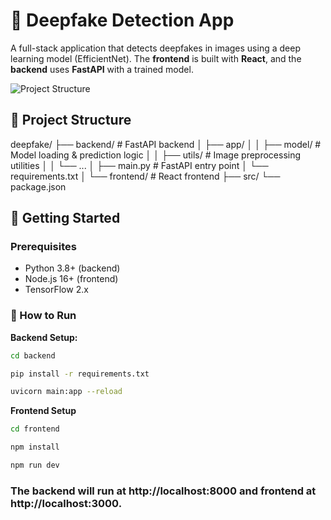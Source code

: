 # 🧠 Deepfake Detection App

A full-stack application that detects deepfakes in images using a deep learning model (EfficientNet). The **frontend** is built with **React**, and the **backend** uses **FastAPI** with a trained model.

![Project Structure](https://via.placeholder.com/500x200?text=Deepfake+Project+Structure) <!-- Add real screenshot later -->

## 📂 Project Structure
deepfake/
├── backend/ # FastAPI backend
│ ├── app/
│ │ ├── model/ # Model loading & prediction logic
│ │ ├── utils/ # Image preprocessing utilities
│ │ └── ...
│ ├── main.py # FastAPI entry point
│ └── requirements.txt
│
└── frontend/ # React frontend
├── src/
└── package.json


## 🚀 Getting Started

### Prerequisites
- Python 3.8+ (backend)
- Node.js 16+ (frontend)
- TensorFlow 2.x

### 🔧 How to Run

**Backend Setup:**
```bash
cd backend 
```
```bash
pip install -r requirements.txt
```
```bash
uvicorn main:app --reload
```
**Frontend Setup**
```bash
cd frontend
```
```bash 
npm install
```
```bash
npm run dev
```
### The backend will run at http://localhost:8000 and frontend at http://localhost:3000.